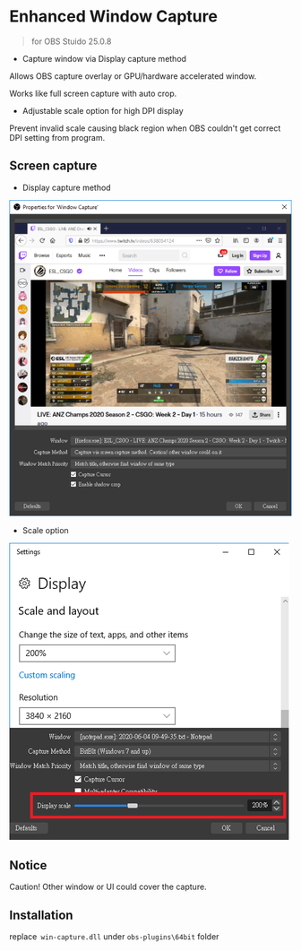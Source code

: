 Enhanced Window Capture
=======================
> for OBS Stuido 25.0.8 

- Capture window via Display capture method

Allows OBS capture overlay or GPU/hardware accelerated window.

Works like full screen capture with auto crop.

- Adjustable scale option for high DPI display

Prevent invalid scale causing black region when OBS couldn't get correct DPI setting from program.

## Screen capture
- Display capture method

![image](https://github.com/youcantgetme/OBS_plugins_mod/blob/master/win-capture/ui.png)

- Scale option

![image](https://github.com/youcantgetme/OBS_plugins_mod/blob/master/win-capture/dpi.png)

## Notice
Caution! Other window or UI could cover the capture.

## Installation 
replace` win-capture.dll` under `obs-plugins\64bit` folder
